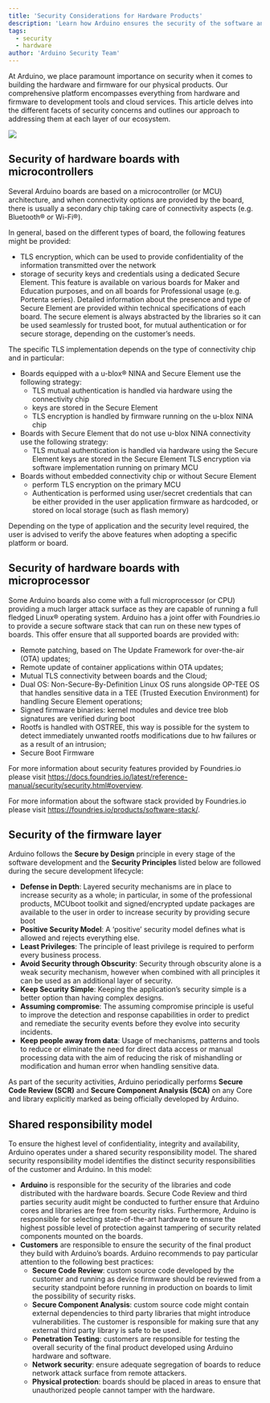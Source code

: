 ```yaml
---
title: 'Security Considerations for Hardware Products'
description: 'Learn how Arduino ensures the security of the software and network connectivity in hardware products in this security overview document.'
tags: 
  - security
  - hardware
author: 'Arduino Security Team'
---
```


At Arduino, we place paramount importance on security when it comes to building the hardware and firmware for our physical products. Our comprehensive platform encompasses everything from hardware and firmware to development tools and cloud services. This article delves into the different facets of security concerns and outlines our approach to addressing them at each layer of our ecosystem.

![](assets/user-custom-code.png)

## Security of hardware boards with microcontrollers

Several Arduino boards are based on a microcontroller (or MCU) architecture, and when connectivity options are provided by the board, there is usually a secondary chip taking care of connectivity aspects (e.g. Bluetooth® or Wi-Fi®).

In general, based on the different types of board, the following features might be provided:

* TLS encryption, which can be used to provide confidentiality of the information transmitted over the network
* storage of security keys and credentials using a dedicated Secure Element. This feature is available on various boards for Maker and Education purposes, and on all boards for Professional usage (e.g. Portenta series). Detailed information about the presence and type of Secure Element are provided within technical specifications of each board. The secure element is always abstracted by the libraries so it can be used seamlessly for trusted boot, for mutual authentication or for secure storage, depending on the customer’s needs.

The specific TLS implementation depends on the type of connectivity chip and in particular: 

* Boards equipped with a u-blox® NINA and Secure Element use the following strategy:
  * TLS mutual authentication is handled via hardware using the connectivity chip
  * keys are stored in the Secure Element
  * TLS encryption is handled by firmware running on the u-blox NINA chip
* Boards with Secure Element that do not use u-blox NINA connectivity use the following strategy:
  * TLS mutual authentication is handled via hardware using the Secure Element
keys are stored in the Secure Element
TLS encryption via software implementation running on primary MCU
* Boards without embedded connectivity chip or without Secure Element 
  * perform TLS encryption on the primary MCU 
  * Authentication is performed using user/secret credentials that can be either provided in the user application firmware as hardcoded, or stored on local storage (such as flash memory)

Depending on the type of application and the security level required, the user is advised to verify the above features when adopting a specific platform or board.

## Security of hardware boards with microprocessor

Some Arduino boards also come with a full microprocessor (or CPU) providing a much larger attack surface as they are capable of running a full fledged Linux® operating system. 
Arduino has a joint offer with Foundries.io to provide a secure software stack that can run on these new types of boards. This offer ensure that all supported boards are provided with:

* Remote patching, based on The Update Framework for over-the-air (OTA) updates;
* Remote update of container applications within OTA updates;
* Mutual TLS connectivity between boards and the Cloud;
* Dual OS: Non-Secure-By-Definition Linux OS runs alongside OP-TEE OS that handles sensitive data in a TEE (Trusted Execution Environment) for handling Secure Element operations;
* Signed firmware binaries: kernel modules and device tree blob signatures are verified during boot
* Rootfs is handled with OSTREE, this way is possible for the system to detect immediately unwanted rootfs modifications due to hw failures or as a result of an intrusion;
* Secure Boot Firmware

For more information about security features provided by Foundries.io please visit https://docs.foundries.io/latest/reference-manual/security/security.html#overview.

For more information about the software stack provided by Foundries.io please visit https://foundries.io/products/software-stack/.

## Security of the firmware layer

Arduino follows the **Secure by Design** principle in every stage of the software development and the **Security Principles** listed below are followed during the secure development lifecycle:

* **Defense in Depth**: Layered security mechanisms are in place to increase security as a whole; in particular, in some of the professional products, MCUboot toolkit and signed/encrypted update packages are available to the user in order to increase security by providing secure boot
* **Positive Security Model**: A ‘positive’ security model defines what is allowed and rejects everything else.
* **Least Privileges**: The principle of least privilege is required to perform every business process.
* **Avoid Security through Obscurity**: Security through obscurity alone is a weak security mechanism, however when combined with all principles it can be used as an additional layer of security.
* **Keep Security Simple**: Keeping the application’s security simple is a better option than having complex designs.
* **Assuming compromise**: The assuming compromise principle is useful to improve the detection and response capabilities in order to predict and remediate the security events before they evolve into security incidents.
* **Keep people away from data**: Usage of mechanisms, patterns and tools to reduce or eliminate the need for direct data access or manual processing data with the aim of reducing the risk of mishandling or modification and human error when handling sensitive data.

As part of the security activities, Arduino periodically performs **Secure Code Review (SCR)** and **Secure Component Analysis (SCA)** on any Core and library explicitly marked as being officially developed by Arduino.

## Shared responsibility model

To ensure the highest level of confidentiality, integrity and availability, Arduino operates under a shared security responsibility model. The shared security responsibility model identifies the distinct security responsibilities of the customer and Arduino. In this model:

* **Arduino** is responsible for the security of the libraries and code distributed with the hardware boards. Secure Code Review and third parties security audit might be conducted to further ensure that Arduino cores and libraries are free from security risks. Furthermore, Arduino is responsible for selecting state-of-the-art hardware to ensure the highest possible level of protection against tampering of security related components mounted on the boards.
* **Customers** are responsible to ensure the security of the final product they build with Arduino’s boards. Arduino recommends to pay particular attention to the following best practices:
  * **Secure Code Review**: custom source code developed by the customer and running as device firmware should be reviewed from a security standpoint before running  in production on boards to limit the possibility of security risks.
  * **Secure Component Analysis**: custom source code might contain external dependencies to third party libraries that might introduce vulnerabilities. The customer is responsible for making sure that any external third party library is safe to be used.
  * **Penetration Testing**: customers are responsible for testing the overall security of the final product developed using Arduino hardware and software.
  * **Network security**: ensure adequate segregation of boards to reduce network attack surface from remote attackers. 
  * **Physical protection**: boards should be placed in areas to ensure that unauthorized people cannot tamper with the hardware.





